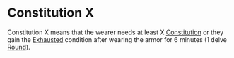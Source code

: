 # Constitution X
Constitution X means that the wearer needs at least X [Constitution](../../../../../Player%20Characters/Chosen%20Statistics/Constitution.md) or they gain the [Exhausted](../../../../../Conditions/Exhausted.md) condition after wearing the armor for 6 minutes (1 delve [Round](../../../../../Game%20Procedures/Round.md)).
